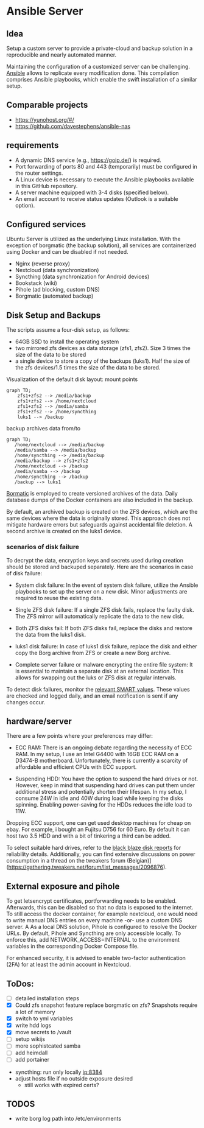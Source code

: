 # Ansible Server
## Idea
Setup a custom server to provide a private-cloud and backup solution in a reproducible and nearly automated manner.

Maintaining the configuration of a customized server can be challenging.  [Ansible](https://www.ansible.com/overview/how-ansible-works) allows to replicate every modification done.
This compilation comprises Ansible playbooks, which enable the swift installation of a similar setup.


## Comparable projects
- https://yunohost.org/#/
- https://github.com/davestephens/ansible-nas

## requirements
- A dynamic DNS service (e.g., https://goip.de/) is required.
- Port forwarding of ports 80 and 443 (temporarily) must be configured in the router settings.
- A Linux device is necessary to execute the Ansible playbooks available in this GitHub repository.
- A server machine equipped with 3-4 disks (specified below).
- An email account to receive status updates (Outlook is a suitable option).

## Configured services
Ubuntu Server is utilized as the underlying Linux installation.
With the exception of borgmatic (the backup solution), all services are containerized using Docker and can be disabled if not needed.
- Nginx (reverse proxy)
- Nextcloud (data synchronization)
- Syncthing (data synchronization for Android devices)
- Bookstack (wiki)
- Pihole (ad blocking, custom DNS)
- Borgmatic (automated backup)

## Disk Setup and Backups
The scripts assume a four-disk setup, as follows:
- 64GB SSD to install the operating system
- two mirrored zfs devices as data storage (zfs1, zfs2). Size 3 times the size of the data to be stored
- a single device to store a copy of the backups (luks1). Half the size of the zfs devices/1.5 times the size of the data to be stored.

Visualization of the default disk layout:
mount points
```mermaid
graph TD;
    zfs1+zfs2 --> /media/backup
    zfs1+zfs2 --> /home/nextcloud
    zfs1+zfs2 --> /media/samba
    zfs1+zfs2 --> /home/syncthing
    luks1 --> /backup
```
backup archives data from/to
```mermaid
graph TD;
   /home/nextcloud --> /media/backup
   /media/samba --> /media/backup
   /home/syncthing --> /media/backup
   /media/backup --> zfs1+zfs2
   /home/nextcloud --> /backup
   /media/samba --> /backup
   /home/syncthing --> /backup
   /backup --> luks1
```
[Bormatic](https://torsion.org/borgmatic/) is employed to create versioned archives of the data. Daily database dumps of the Docker containers are also included in the backup.

By default, an archived backup is created on the ZFS devices, which are the same devices where the data is originally stored. This approach does not mitigate hardware errors but safeguards against accidental file deletion. A second archive is created on the luks1 device.


### scenarios of disk failure
To decrypt the data, encryption keys and secrets used during creation should be stored and backuped separately.
Here are the scenarios in case of disk failure:
- System disk failure: In the event of system disk failure, utilize the Ansible playbooks to set up the server on a new disk. Minor adjustments are required to reuse the existing data.

- Single ZFS disk failure: If a single ZFS disk fails, replace the faulty disk. The ZFS mirror will automatically replicate the data to the new disk.

- Both ZFS disks fail: If both ZFS disks fail, replace the disks and restore the data from the luks1 disk.

- luks1 disk failure: In case of luks1 disk failure, replace the disk and either copy the Borg archive from ZFS or create a new Borg archive.

- Complete server failure or malware encrypting the entire file system: It is essential to maintain a separate disk at an external location. This allows for swapping out the luks or ZFS disk at regular intervals.

To detect disk failures, monitor the [relevant SMART values](https://www.backblaze.com/blog/what-smart-stats-indicate-hard-drive-failures/).
These values are checked and logged daily, and an email notification is sent if any changes occur.


## hardware/server
There are a few points where your preferences may differ:

- ECC RAM: There is an ongoing debate regarding the necessity of ECC RAM. In my setup, I use an Intel G4400 with 16GB ECC RAM on a D3474-B motherboard. Unfortunately, there is currently a scarcity of affordable and efficient CPUs with ECC support.

- Suspending HDD: You have the option to suspend the hard drives or not. However, keep in mind that suspending hard drives can put them under additional stress and potentially shorten their lifespan. In my setup, I consume 24W in idle and 40W during load while keeping the disks spinning. Enabling power-saving for the HDDs reduces the idle load to 11W.

Dropping ECC support, one can get used desktop machines for cheap on ebay. For example, i bought an Fujitsu D756 for 60 Euro. By default it can host two 3.5 HDD and with a bit of tinkering a third can be added.

To select suitable hard drives, refer to the [black blaze disk reports](https://www.backblaze.com/b2/hard-drive-test-data.html) for reliability details. Additionally, you can find extensive discussions on power consumption in a thread on the tweakers forum (Belgian)](https://gathering.tweakers.net/forum/list_messages/2096876).

## External exposure and pihole
To get letsencrypt certificates, portforwarding needs to be enabled. Afterwards, this can be disabled so that no data is exposed to the internet. 
To still access the docker container, for example nextcloud, one would need to write manual DNS entries on every machine -or- use a custom DNS server.
A
As a local DNS solution, Pihole is configured to resolve the Docker URLs. By default, Pihole and Syncthing are only accessible locally. To enforce this, add NETWORK_ACCESS=INTERNAL to the environment variables in the corresponding Docker Compose file.

For enhanced security, it is advised to enable two-factor authentication (2FA) for at least the admin account in Nextcloud.

## ToDos:
- [ ] detailed installation steps
- [X] Could zfs snapshot feature replace borgmatic on zfs?
    Snapshots require a lot of memory
- [X] switch to yml variables
- [X] write hdd logs
- [X] move secrets to /vault
- [ ] setup wikijs
- [ ] more sophistcated samba
- [ ] add heimdall
- [ ] add portainer
- syncthing: run only locally <ip:8384>
- adjust hosts file if no outside exposure desired
    - still works with expired certs?

## TODOS
- write borg log path into /etc/environments
